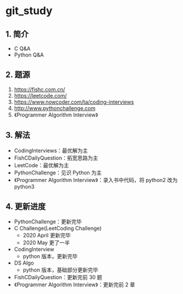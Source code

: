# git_study

## 1. 简介

- C Q&A
- Python Q&A

## 2. 题源

1. https://fishc.com.cn/
2. https://leetcode.com/
3. https://www.nowcoder.com/ta/coding-interviews
4. http://www.pythonchallenge.com
5. 《Programmer Algorithm Interview》

## 3. 解法

- CodingInterviews：最优解为主
- FishCDailyQuestion：拓宽思路为主
- LeetCode：最优解为主
- PythonChallenge：见识 Python 为主
- 《Programmer Algorithm Interview》：录入书中代码，将 python2 改为 python3

## 4. 更新进度

- PythonChallenge：更新完毕
- C Challenge(LeetCoding Challenge)
    - 2020 April 更新完毕
    - 2020 May 更了一半
- CodingInterview
    - python 版本，更新完毕
- DS Algo
    - python 版本，基础部分更新完毕
- FishCDailyQuestion：更新完前 30 题
- 《Programmer Algorithm Interview》：更新完前 2 章
